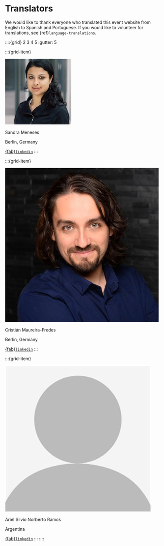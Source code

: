 # Translators

We would like to thank everyone who translated this event website from English to Spanish and Portuguese. If you would like to volunteer for translations, see {ref}`language-translations`.

::::{grid} 2 3 4 5
:gutter: 5

:::{grid-item}

<img alt="Sandra Meneses" src="../../_static/people/sandra_meneses.jpeg" class="rounded-circle">

Sandra Meneses

Berlin, Germany

[{fab}`linkedin`](https://www.linkedin.com/in/symeneses/)
:::

:::{grid-item}

<img alt="Image for contributor template" src="../../_static/contributors_2023_03/cf2.jpg" class="rounded-circle">

Cristián Maureira-Fredes

Berlin, Germany

[{fab}`linkedin`](https://www.linkedin.com/in/cmaureir)
:::

:::{grid-item}

<img alt="Image for contributor template" src="../../_static/contributors/blank_person.jpg" class="rounded-circle">


Ariel Silvio Norberto Ramos

Argentina

[{fab}`linkedin`](https://www.linkedin.com/in/ariel-silvionorberto-ramos-03632321/)
:::
::::
